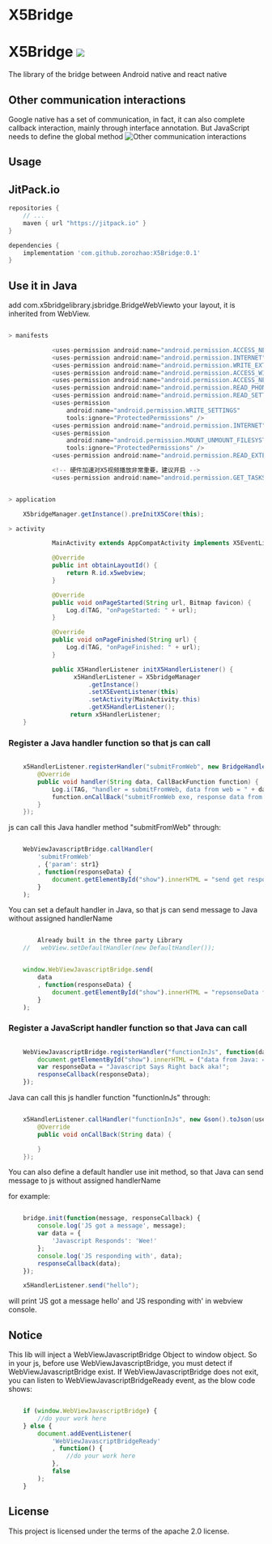 # X5Bridge
# X5Bridge [![](https://jitpack.io/v/zorozhao/X5Bridge.svg)](https://jitpack.io/#zorozhao/X5Bridge)
The library of the bridge between Android native and react native

## Other communication interactions
Google native has a set of communication, in fact, it can also complete callback interaction, mainly through interface annotation. But JavaScript needs to define the global method
![Other communication interactions](https://raw.githubusercontent.com/lzyzsd/JsBridge/master/JsBridge.gif)

## Usage

## JitPack.io

```groovy
repositories {
    // ...
    maven { url "https://jitpack.io" }
}

dependencies {
    implementation 'com.github.zorozhao:X5Bridge:0.1'
}
```

## Use it in Java

add com.x5bridgelibrary.jsbridge.BridgeWebViewto your layout, it is inherited from WebView.

```java

> manifests

            <uses-permission android:name="android.permission.ACCESS_NETWORK_STATE" />
            <uses-permission android:name="android.permission.INTERNET" />
            <uses-permission android:name="android.permission.WRITE_EXTERNAL_STORAGE" />
            <uses-permission android:name="android.permission.ACCESS_WIFI_STATE" />
            <uses-permission android:name="android.permission.ACCESS_NETWORK_STATE" />
            <uses-permission android:name="android.permission.READ_PHONE_STATE" />
            <uses-permission android:name="android.permission.READ_SETTINGS" />
            <uses-permission
                android:name="android.permission.WRITE_SETTINGS"
                tools:ignore="ProtectedPermissions" />
            <uses-permission android:name="android.permission.INTERNET" />
            <uses-permission
                android:name="android.permission.MOUNT_UNMOUNT_FILESYSTEMS"
                tools:ignore="ProtectedPermissions" />
            <uses-permission android:name="android.permission.READ_EXTERNAL_STORAGE" />

            <!-- 硬件加速对X5视频播放非常重要，建议开启 -->
            <uses-permission android:name="android.permission.GET_TASKS" />


> application

    X5bridgeManager.getInstance().preInitX5Core(this);

> activity

            MainActivity extends AppCompatActivity implements X5EventListener

            @Override
            public int obtainLayoutId() {
                return R.id.x5webview;
            }

            @Override
            public void onPageStarted(String url, Bitmap favicon) {
                Log.d(TAG, "onPageStarted: " + url);
            }

            @Override
            public void onPageFinished(String url) {
                Log.d(TAG, "onPageFinished: " + url);
            }

            public X5HandlerListener initX5HandlerListener() {
                  x5HandlerListener = X5bridgeManager
                      .getInstance()
                      .setX5EventListener(this)
                      .setActivity(MainActivity.this)
                      .getX5HandlerListener();
                 return x5HandlerListener;
    }
```

### Register a Java handler function so that js can call

```java

    x5HandlerListener.registerHandler("submitFromWeb", new BridgeHandler() {
        @Override
        public void handler(String data, CallBackFunction function) {
            Log.i(TAG, "handler = submitFromWeb, data from web = " + data);
            function.onCallBack("submitFromWeb exe, response data from Java");
        }
    });

```

js can call this Java handler method "submitFromWeb" through:

```javascript

    WebViewJavascriptBridge.callHandler(
        'submitFromWeb'
        , {'param': str1}
        , function(responseData) {
            document.getElementById("show").innerHTML = "send get responseData from java, data = " + responseData
        }
    );

```

You can set a default handler in Java, so that js can send message to Java without assigned handlerName

```java

        Already built in the three party Library
    //   webView.setDefaultHandler(new DefaultHandler());

```

```javascript

    window.WebViewJavascriptBridge.send(
        data
        , function(responseData) {
            document.getElementById("show").innerHTML = "repsonseData from java, data = " + responseData
        }
    );

```

### Register a JavaScript handler function so that Java can call

```javascript

    WebViewJavascriptBridge.registerHandler("functionInJs", function(data, responseCallback) {
        document.getElementById("show").innerHTML = ("data from Java: = " + data);
        var responseData = "Javascript Says Right back aka!";
        responseCallback(responseData);
    });

```

Java can call this js handler function "functionInJs" through:

```java

    x5HandlerListener.callHandler("functionInJs", new Gson().toJson(user), new CallBackFunction() {
        @Override
        public void onCallBack(String data) {

        }
    });

```
You can also define a default handler use init method, so that Java can send message to js without assigned handlerName

for example:

```javascript

    bridge.init(function(message, responseCallback) {
        console.log('JS got a message', message);
        var data = {
            'Javascript Responds': 'Wee!'
        };
        console.log('JS responding with', data);
        responseCallback(data);
    });

```

```java
    x5HandlerListener.send("hello");
```

will print 'JS got a message hello' and 'JS responding with' in webview console.

## Notice

This lib will inject a WebViewJavascriptBridge Object to window object.
So in your js, before use WebViewJavascriptBridge, you must detect if WebViewJavascriptBridge exist.
If WebViewJavascriptBridge does not exit, you can listen to WebViewJavascriptBridgeReady event, as the blow code shows:

```javascript

    if (window.WebViewJavascriptBridge) {
        //do your work here
    } else {
        document.addEventListener(
            'WebViewJavascriptBridgeReady'
            , function() {
                //do your work here
            },
            false
        );
    }

```

## License

This project is licensed under the terms of the apache 2.0 license.
